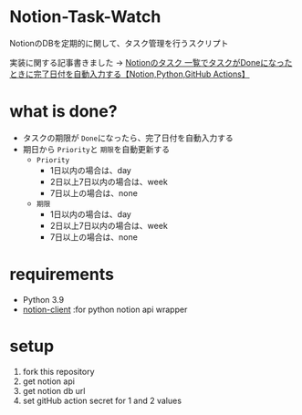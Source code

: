 # Notion-Task-Watch

NotionのDBを定期的に関して、タスク管理を行うスクリプト

実装に関する記事書きました
→ [Notionのタスク 一覧でタスクがDoneになったときに完了日付を自動入力する【Notion,Python,GitHub Actions】](https://ayousanz.hatenadiary.jp/entry/Notion%E3%81%AE%E3%82%BF%E3%82%B9%E3%82%AF_%E4%B8%80%E8%A6%A7%E3%81%A7%E3%82%BF%E3%82%B9%E3%82%AF%E3%81%8CDone%E3%81%AB%E3%81%AA%E3%81%A3%E3%81%9F%E3%81%A8%E3%81%8D%E3%81%AB%E5%AE%8C%E4%BA%86%E6%97%A5%E4%BB%98)

# what is done?

* タスクの期限が `Done`になったら、完了日付を自動入力する
* 期日から `Priority`と `期限`を自動更新する
    - `Priority`
        - 1日以内の場合は、day
        - 2日以上7日以内の場合は、week
        - 7日以上の場合は、none
    - `期限`
        - 1日以内の場合は、day
        - 2日以上7日以内の場合は、week
        - 7日以上の場合は、none

# requirements

* Python 3.9
* [notion-client](https://github.com/ramnes/notion-sdk-py) :for python notion api wrapper

# setup

1. fork this repository
2. get notion api
3. get notion db url
4. set gitHub action secret for 1 and 2 values
